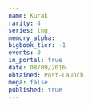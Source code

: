 ```yaml
---
name: Kurak
rarity: 4
series: tng
memory_alpha:
bigbook_tier: -1
events: 0
in_portal: true
date: 08/09/2016
obtained: Post-Launch
mega: false
published: true
---
```



